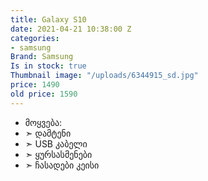 ```yaml
---
title: Galaxy S10
date: 2021-04-21 10:38:00 Z
categories:
- samsung
Brand: Samsung
Is in stock: true
Thumbnail image: "/uploads/6344915_sd.jpg"
price: 1490
old price: 1590
---
```


* მოყვება: 
* ➣ დამტენი
* ➣ USB კაბელი
* ➣ ყურსასმენები
* ➣ ჩასადები კეისი
